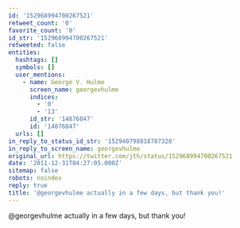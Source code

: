 ```yaml
---
id: '152968994700267521'
retweet_count: '0'
favorite_count: '0'
id_str: '152968994700267521'
retweeted: false
entities:
  hashtags: []
  symbols: []
  user_mentions:
    - name: George V. Hulme
      screen_name: georgevhulme
      indices:
        - '0'
        - '13'
      id_str: '14876847'
      id: '14876847'
  urls: []
in_reply_to_status_id_str: '152940798818787328'
in_reply_to_screen_name: georgevhulme
original_url: https://twitter.com/jth/status/152968994700267521
date: '2011-12-31T04:27:05.000Z'
sitemap: false
robots: noindex
reply: true
title: '@georgevhulme actually in a few days, but thank you!'
---
```


@georgevhulme actually in a few days, but thank you!